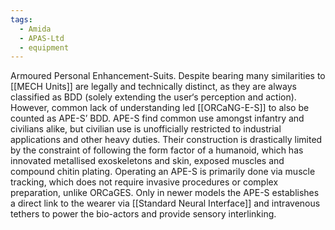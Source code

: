 ```yaml
---
tags:
  - Amida
  - APAS-Ltd
  - equipment
---
```

Armoured Personal Enhancement-Suits. 
Despite bearing many similarities to [[MECH Units]] are legally and technically distinct, as they are always classified as BDD (solely extending the user‘s perception and action). 
	However, common lack of understanding led [[ORCaNG-E-S]] to also be counted as APE-S’ BDD. 
APE-S find common use amongst infantry and civilians alike, but civilian use is unofficially restricted to industrial applications and other heavy duties.
Their construction is drastically limited by the constraint of following the form factor of a humanoid, which has innovated metallised exoskeletons and skin, exposed muscles and compound chitin plating. 
Operating an APE-S is primarily done via muscle tracking, which does not require invasive procedures or complex preparation, unlike ORCaGES. 
Only in newer models the APE-S establishes a direct link to the wearer via [[Standard Neural Interface]] and intravenous tethers to power the bio-actors and provide sensory interlinking. 